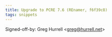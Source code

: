 ```yaml
---
title: Upgrade to PCRE 7.6 (REnamer, f6f39c8)
tags: snippets
---
```


Signed-off-by: Greg Hurrell &lt;greg@hurrell.net&gt;
